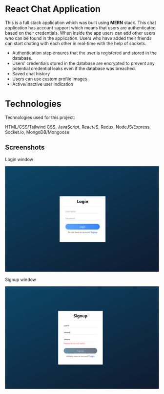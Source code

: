 # React Chat Application

This is a full stack application which was built using **MERN** stack.
This chat application has account support which means that users are authenticated based on their credentials.
When inside the app users can add other users who can be found in the application.
Users who have added their friends can start chating with each other in real-time with the help of sockets.

- Authentication step ensures that the user is registered and stored in the database.
- Users' credentials stored in the database are encrypted to prevent any potential credential leaks even if the database was breached.
- Saved chat history
- Users can use custom profile images
- Active/Inactive user indication

# Technologies

Technologies used for this project:

HTML/CSS/Tailwind CSS, JavaScript, ReactJS, Redux, NodeJS/Express, Socket.io, MongoDB/Mongoose

## Screenshots

Login window

![login](./screenshots/Login.png)

Signup window

![signup](./screenshots/Signup.png)
